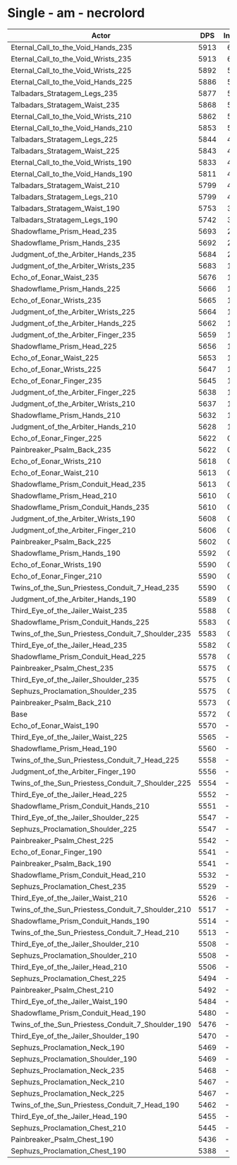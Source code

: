 # Single - am - necrolord
| Actor | DPS | Increase |
|---|:---:|:---:|
|Eternal_Call_to_the_Void_Hands_235|5913|6.13%|
|Eternal_Call_to_the_Void_Wrists_235|5913|6.12%|
|Eternal_Call_to_the_Void_Wrists_225|5892|5.75%|
|Eternal_Call_to_the_Void_Hands_225|5886|5.64%|
|Talbadars_Stratagem_Legs_235|5877|5.48%|
|Talbadars_Stratagem_Waist_235|5868|5.31%|
|Eternal_Call_to_the_Void_Wrists_210|5862|5.21%|
|Eternal_Call_to_the_Void_Hands_210|5853|5.05%|
|Talbadars_Stratagem_Legs_225|5844|4.88%|
|Talbadars_Stratagem_Waist_225|5843|4.86%|
|Eternal_Call_to_the_Void_Wrists_190|5833|4.69%|
|Eternal_Call_to_the_Void_Hands_190|5811|4.30%|
|Talbadars_Stratagem_Waist_210|5799|4.08%|
|Talbadars_Stratagem_Legs_210|5799|4.07%|
|Talbadars_Stratagem_Waist_190|5753|3.25%|
|Talbadars_Stratagem_Legs_190|5742|3.05%|
|Shadowflame_Prism_Head_235|5693|2.17%|
|Shadowflame_Prism_Hands_235|5692|2.16%|
|Judgment_of_the_Arbiter_Hands_235|5684|2.02%|
|Judgment_of_the_Arbiter_Wrists_235|5683|1.99%|
|Echo_of_Eonar_Waist_235|5676|1.87%|
|Shadowflame_Prism_Hands_225|5666|1.69%|
|Echo_of_Eonar_Wrists_235|5665|1.68%|
|Judgment_of_the_Arbiter_Wrists_225|5664|1.65%|
|Judgment_of_the_Arbiter_Hands_225|5662|1.62%|
|Judgment_of_the_Arbiter_Finger_235|5659|1.56%|
|Shadowflame_Prism_Head_225|5656|1.51%|
|Echo_of_Eonar_Waist_225|5653|1.45%|
|Echo_of_Eonar_Wrists_225|5647|1.34%|
|Echo_of_Eonar_Finger_235|5645|1.31%|
|Judgment_of_the_Arbiter_Finger_225|5638|1.19%|
|Judgment_of_the_Arbiter_Wrists_210|5637|1.16%|
|Shadowflame_Prism_Hands_210|5632|1.08%|
|Judgment_of_the_Arbiter_Hands_210|5628|1.00%|
|Echo_of_Eonar_Finger_225|5622|0.91%|
|Painbreaker_Psalm_Back_235|5622|0.89%|
|Echo_of_Eonar_Wrists_210|5618|0.84%|
|Echo_of_Eonar_Waist_210|5613|0.75%|
|Shadowflame_Prism_Conduit_Head_235|5613|0.73%|
|Shadowflame_Prism_Head_210|5610|0.69%|
|Shadowflame_Prism_Conduit_Hands_235|5610|0.68%|
|Judgment_of_the_Arbiter_Wrists_190|5608|0.65%|
|Judgment_of_the_Arbiter_Finger_210|5606|0.62%|
|Painbreaker_Psalm_Back_225|5602|0.54%|
|Shadowflame_Prism_Hands_190|5592|0.37%|
|Echo_of_Eonar_Wrists_190|5590|0.32%|
|Echo_of_Eonar_Finger_210|5590|0.32%|
|Twins_of_the_Sun_Priestess_Conduit_7_Head_235|5590|0.32%|
|Judgment_of_the_Arbiter_Hands_190|5589|0.31%|
|Third_Eye_of_the_Jailer_Waist_235|5588|0.30%|
|Shadowflame_Prism_Conduit_Hands_225|5583|0.20%|
|Twins_of_the_Sun_Priestess_Conduit_7_Shoulder_235|5583|0.19%|
|Third_Eye_of_the_Jailer_Head_235|5582|0.18%|
|Shadowflame_Prism_Conduit_Head_225|5578|0.10%|
|Painbreaker_Psalm_Chest_235|5575|0.06%|
|Third_Eye_of_the_Jailer_Shoulder_235|5575|0.06%|
|Sephuzs_Proclamation_Shoulder_235|5575|0.05%|
|Painbreaker_Psalm_Back_210|5573|0.03%|
|Base|5572|0.00%|
|Echo_of_Eonar_Waist_190|5570|-0.02%|
|Third_Eye_of_the_Jailer_Waist_225|5565|-0.13%|
|Shadowflame_Prism_Head_190|5560|-0.22%|
|Twins_of_the_Sun_Priestess_Conduit_7_Head_225|5558|-0.24%|
|Judgment_of_the_Arbiter_Finger_190|5556|-0.28%|
|Twins_of_the_Sun_Priestess_Conduit_7_Shoulder_225|5554|-0.32%|
|Third_Eye_of_the_Jailer_Head_225|5552|-0.36%|
|Shadowflame_Prism_Conduit_Hands_210|5551|-0.38%|
|Third_Eye_of_the_Jailer_Shoulder_225|5547|-0.44%|
|Sephuzs_Proclamation_Shoulder_225|5547|-0.44%|
|Painbreaker_Psalm_Chest_225|5542|-0.53%|
|Echo_of_Eonar_Finger_190|5541|-0.55%|
|Painbreaker_Psalm_Back_190|5541|-0.55%|
|Shadowflame_Prism_Conduit_Head_210|5532|-0.71%|
|Sephuzs_Proclamation_Chest_235|5529|-0.76%|
|Third_Eye_of_the_Jailer_Waist_210|5526|-0.83%|
|Twins_of_the_Sun_Priestess_Conduit_7_Shoulder_210|5517|-0.98%|
|Shadowflame_Prism_Conduit_Hands_190|5514|-1.05%|
|Twins_of_the_Sun_Priestess_Conduit_7_Head_210|5513|-1.06%|
|Third_Eye_of_the_Jailer_Shoulder_210|5508|-1.14%|
|Sephuzs_Proclamation_Shoulder_210|5508|-1.15%|
|Third_Eye_of_the_Jailer_Head_210|5506|-1.19%|
|Sephuzs_Proclamation_Chest_225|5494|-1.39%|
|Painbreaker_Psalm_Chest_210|5492|-1.43%|
|Third_Eye_of_the_Jailer_Waist_190|5484|-1.58%|
|Shadowflame_Prism_Conduit_Head_190|5480|-1.64%|
|Twins_of_the_Sun_Priestess_Conduit_7_Shoulder_190|5476|-1.72%|
|Third_Eye_of_the_Jailer_Shoulder_190|5470|-1.83%|
|Sephuzs_Proclamation_Neck_190|5469|-1.85%|
|Sephuzs_Proclamation_Shoulder_190|5469|-1.85%|
|Sephuzs_Proclamation_Neck_235|5468|-1.87%|
|Sephuzs_Proclamation_Neck_210|5467|-1.88%|
|Sephuzs_Proclamation_Neck_225|5467|-1.88%|
|Twins_of_the_Sun_Priestess_Conduit_7_Head_190|5462|-1.97%|
|Third_Eye_of_the_Jailer_Head_190|5455|-2.10%|
|Sephuzs_Proclamation_Chest_210|5445|-2.27%|
|Painbreaker_Psalm_Chest_190|5436|-2.44%|
|Sephuzs_Proclamation_Chest_190|5388|-3.31%|
